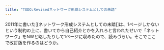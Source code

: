 ```yaml
---
title: "TODO:Revisedネットワーク形成システムとしての未踏"
---
```


2011年に書いた[[ネットワーク形成システムとしての未踏]]は、1ページしかないという制約の上に、書いてから自己紹介とかを入れろと言われたせいで「ネットワーク」をNWと略したりして1ページに収めたので、読みづらい。そこでここで改訂版を作るのはどうか。
